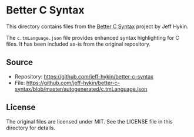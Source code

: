 # Better C Syntax

This directory contains files from the [Better C Syntax](https://github.com/jeff-hykin/better-c-syntax) project by Jeff Hykin.

The `c.tmLanguage.json` file provides enhanced syntax highlighting for C files. It has been included as-is from the original repository.

## Source

- Repository: https://github.com/jeff-hykin/better-c-syntax
- File: https://github.com/jeff-hykin/better-c-syntax/blob/master/autogenerated/c.tmLanguage.json

## License

The original files are licensed under MIT. See the LICENSE file in this directory for details. 